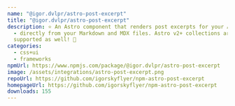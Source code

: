 ```yaml
---
name: "@igor.dvlpr/astro-post-excerpt"
title: "@igor.dvlpr/astro-post-excerpt"
description: ⭐ An Astro component that renders post excerpts for your Astro blog
  - directly from your Markdown and MDX files. Astro v2+ collections are
  supported as well! 💎
categories:
  - css+ui
  - frameworks
npmUrl: https://www.npmjs.com/package/@igor.dvlpr/astro-post-excerpt
image: /assets/integrations/astro-post-excerpt.png
repoUrl: https://github.com/igorskyflyer/npm-astro-post-excerpt
homepageUrl: https://github.com/igorskyflyer/npm-astro-post-excerpt
downloads: 155
---
```

